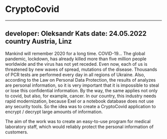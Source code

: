 # CryptoCovid

----------------------------------------------
developer: Oleksandr Kats
date: 24.05.2022
country Austria, Linz
----------------------------------------------


  Mankind will remember 2020 for a long time. COVID-19… The global pandemic, lockdown, has already killed more than five million people worldwide and the virus has not yet receded. Even now, each of us is threatened by new waves of spread, mutations of the disease.
  Thousands of PCR tests are performed every day in all regions of Ukraine. Also, according to the Law on Personal Data Protection, the results of analyzes are personal information, so it is very important that it is impossible to steal or lose this confidential information. By the way, the same applies not only to covid, but also, for example, cancer.
  In our country, this industry needs rapid modernization, because Exel or a notebook database does not use any security tools. So the idea was to create a CryptoCovid application to encrypt / decrypt large amounts of information.
  
  The aim of the work was to create an easy-to-use program for medical laboratory staff, which would reliably protect the personal information of customers.
